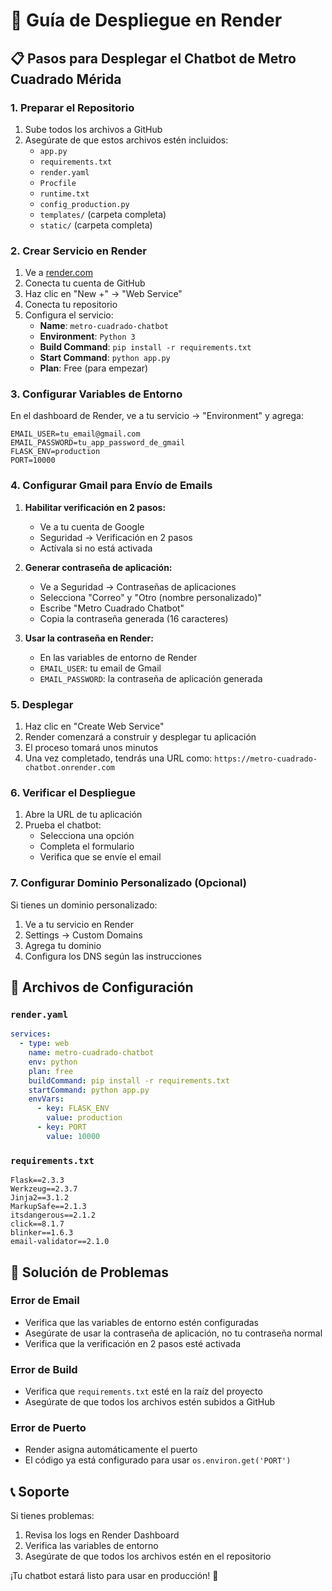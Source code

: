 # 🚀 Guía de Despliegue en Render

## 📋 Pasos para Desplegar el Chatbot de Metro Cuadrado Mérida

### 1. **Preparar el Repositorio**

1. Sube todos los archivos a GitHub
2. Asegúrate de que estos archivos estén incluidos:
   - `app.py`
   - `requirements.txt`
   - `render.yaml`
   - `Procfile`
   - `runtime.txt`
   - `config_production.py`
   - `templates/` (carpeta completa)
   - `static/` (carpeta completa)

### 2. **Crear Servicio en Render**

1. Ve a [render.com](https://render.com)
2. Conecta tu cuenta de GitHub
3. Haz clic en "New +" → "Web Service"
4. Conecta tu repositorio
5. Configura el servicio:
   - **Name**: `metro-cuadrado-chatbot`
   - **Environment**: `Python 3`
   - **Build Command**: `pip install -r requirements.txt`
   - **Start Command**: `python app.py`
   - **Plan**: Free (para empezar)

### 3. **Configurar Variables de Entorno**

En el dashboard de Render, ve a tu servicio → "Environment" y agrega:

```
EMAIL_USER=tu_email@gmail.com
EMAIL_PASSWORD=tu_app_password_de_gmail
FLASK_ENV=production
PORT=10000
```

### 4. **Configurar Gmail para Envío de Emails**

1. **Habilitar verificación en 2 pasos:**
   - Ve a tu cuenta de Google
   - Seguridad → Verificación en 2 pasos
   - Actívala si no está activada

2. **Generar contraseña de aplicación:**
   - Ve a Seguridad → Contraseñas de aplicaciones
   - Selecciona "Correo" y "Otro (nombre personalizado)"
   - Escribe "Metro Cuadrado Chatbot"
   - Copia la contraseña generada (16 caracteres)

3. **Usar la contraseña en Render:**
   - En las variables de entorno de Render
   - `EMAIL_USER`: tu email de Gmail
   - `EMAIL_PASSWORD`: la contraseña de aplicación generada

### 5. **Desplegar**

1. Haz clic en "Create Web Service"
2. Render comenzará a construir y desplegar tu aplicación
3. El proceso tomará unos minutos
4. Una vez completado, tendrás una URL como: `https://metro-cuadrado-chatbot.onrender.com`

### 6. **Verificar el Despliegue**

1. Abre la URL de tu aplicación
2. Prueba el chatbot:
   - Selecciona una opción
   - Completa el formulario
   - Verifica que se envíe el email

### 7. **Configurar Dominio Personalizado (Opcional)**

Si tienes un dominio personalizado:
1. Ve a tu servicio en Render
2. Settings → Custom Domains
3. Agrega tu dominio
4. Configura los DNS según las instrucciones

## 🔧 Archivos de Configuración

### `render.yaml`
```yaml
services:
  - type: web
    name: metro-cuadrado-chatbot
    env: python
    plan: free
    buildCommand: pip install -r requirements.txt
    startCommand: python app.py
    envVars:
      - key: FLASK_ENV
        value: production
      - key: PORT
        value: 10000
```

### `requirements.txt`
```
Flask==2.3.3
Werkzeug==2.3.7
Jinja2==3.1.2
MarkupSafe==2.1.3
itsdangerous==2.1.2
click==8.1.7
blinker==1.6.3
email-validator==2.1.0
```

## 🚨 Solución de Problemas

### Error de Email
- Verifica que las variables de entorno estén configuradas
- Asegúrate de usar la contraseña de aplicación, no tu contraseña normal
- Verifica que la verificación en 2 pasos esté activada

### Error de Build
- Verifica que `requirements.txt` esté en la raíz del proyecto
- Asegúrate de que todos los archivos estén subidos a GitHub

### Error de Puerto
- Render asigna automáticamente el puerto
- El código ya está configurado para usar `os.environ.get('PORT')`

## 📞 Soporte

Si tienes problemas:
1. Revisa los logs en Render Dashboard
2. Verifica las variables de entorno
3. Asegúrate de que todos los archivos estén en el repositorio

¡Tu chatbot estará listo para usar en producción! 🎉
